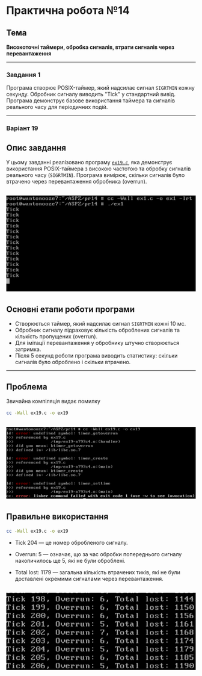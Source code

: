 # Практична робота №14

## Тема

**Високоточні таймери, обробка сигналів, втрати сигналів через перевантаження**

---

### Завдання 1 

Програма створює POSIX-таймер, який надсилає сигнал `SIGRTMIN` кожну секунду. Обробник сигналу виводить "Tick" у стандартний вивід. Програма демонструє базове використання таймера та сигналів реального часу для періодичних подій.

---
### Варіант 19
## Опис завдання

У цьому завданні реалізовано програму [`ex19.c`](ex19.c), яка демонструє використання POSIX-таймера з високою частотою та обробку сигналів реального часу (`SIGRTMIN`). Програма вимірює, скільки сигналів було втрачено через перевантаження обробника (overrun).

![Результат виконання завдання продовження](images/ex1.png)
---

## Основні етапи роботи програми

- Створюється таймер, який надсилає сигнал `SIGRTMIN` кожні 10 мс.
- Обробник сигналу підраховує кількість оброблених сигналів та кількість пропущених (overrun).
- Для імітації перевантаження у обробнику штучно створюється затримка.
- Після 5 секунд роботи програма виводить статистику: скільки сигналів було оброблено і скільки втрачено.

---

## Проблема

Звичайна компіляція видає помилку 

```bash
cc -Wall ex19.c -o ex19
```
![Результат виконання завдання продовження](images/ex19_1.png)
---

## Правильне використання 

```bash
cc -Wall ex19.c -o ex19
```

- Tick 204 — це номер обробленого сигналу.

- Overrun: 5 — означає, що за час обробки попереднього сигналу накопичилось ще 5, які не були оброблені.

- Total lost: 1179 — загальна кількість втрачених тиків, які не були доставлені окремими сигналами через перевантаження.


![Результат виконання завдання продовження](images/ex19_2.png)
---